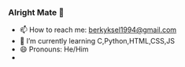 ### Alright Mate 👋
- 📫 How to reach me: [berkyksel1994@gmail.com]()
-  🌱 I’m currently learning C,Python,HTML,CSS,JS
-  😄 Pronouns: He/Him 
-  
<!--
**Codesque/Codesque** is a ✨ _special_ ✨ repository because its `README.md` (this file) appears on your GitHub profile.

Here are some ideas to get you started:

- 🔭 I’m currently working on ...
- 🌱 I’m currently learning C
- 👯 I’m looking to collaborate on ...
- 🤔 I’m looking for help with ...
- 💬 Ask me about ...

- 😄 Pronouns: He/Him
- ⚡ Fun fact: ...
-->

